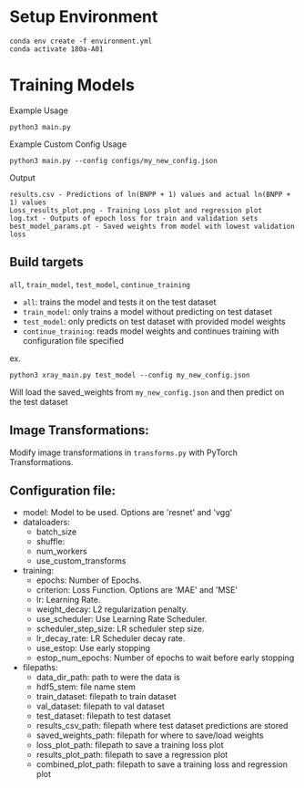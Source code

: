 # Setup Environment

```
conda env create -f environment.yml
conda activate 180a-A01
```

# Training Models

Example Usage
```
python3 main.py
```

Example Custom Config Usage
```
python3 main.py --config configs/my_new_config.json
```

Output
```
results.csv - Predictions of ln(BNPP + 1) values and actual ln(BNPP + 1) values
Loss_results_plot.png - Training Loss plot and regression plot
log.txt - Outputs of epoch loss for train and validation sets
best_model_params.pt - Saved weights from model with lowest validation loss
```

## Build targets

`all`, `train_model`, `test_model`, `continue_training`

- `all`: trains the model and tests it on the test dataset
- `train_model`: only trains a model without predicting on test dataset
- `test_model`: only predicts on test dataset with provided model weights
- `continue_training`: reads model weights and continues training with configuration file specified

ex.

```
python3 xray_main.py test_model --config my_new_config.json
```

Will load the saved_weights from `my_new_config.json` and then predict on the test dataset

## Image Transformations:
Modify image transformations in `transforms.py` with PyTorch Transformations.

## Configuration file:
- model: Model to be used. Options are 'resnet' and 'vgg'
- dataloaders:
    - batch_size
    - shuffle:
    - num_workers
    - use_custom_transforms
- training:
    - epochs: Number of Epochs. 
    - criterion: Loss Function. Options are 'MAE' and 'MSE'
    - lr: Learning Rate.
    - weight_decay: L2 regularization penalty.
    - use_scheduler: Use Learning Rate Scheduler. 
    - scheduler_step_size: LR scheduler step size. 
    - lr_decay_rate: LR Scheduler decay rate. 
    - use_estop: Use early stopping
    - estop_num_epochs: Number of epochs to wait before early stopping
- filepaths:
    - data_dir_path: path to were the data is
    - hdf5_stem: file name stem
    - train_dataset: filepath to train dataset
    - val_dataset: filepath to val dataset
    - test_dataset: filepath to test dataset
    - results_csv_path: filepath where test dataset predictions are stored
    - saved_weights_path: filepath for where to save/load weights
    - loss_plot_path: filepath to save a training loss plot
    - results_plot_path: filepath to save a regression plot
    - combined_plot_path: filepath to save a training loss and regression plot
 
